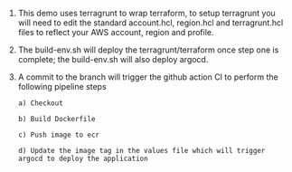 1)  This demo uses terragrunt to wrap terraform, to setup terragrunt you will need to edit the standard account.hcl, region.hcl and terragrunt.hcl files to reflect your AWS account, region and profile.
2)  The build-env.sh will deploy the terragrunt/terraform once step one is complete; the build-env.sh will also deploy argocd.
3)  A commit to the branch will trigger the github action CI to perform the following pipeline steps
    
    `a) Checkout`  
    
    `b) Build Dockerfile`  
    
    `c) Push image to ecr`  
    
    `d) Update the image tag in the values file which will trigger argocd to deploy the application` 
